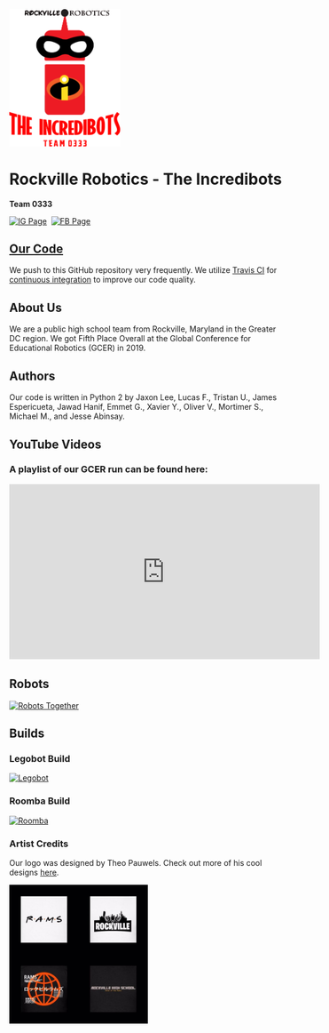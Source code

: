 <img src="images/club_logo.png" alt="Club Logo" width="200">

# Rockville Robotics - The Incredibots

**Team 0333**

[<img src="https://www.iconfinder.com/icons/1161953/download/png/128" alt="IG Page" width="45">](https://www.instagram.com/incredibots0333/)&nbsp;&nbsp;[<img src="https://www.iconfinder.com/icons/111032/download/png/128" alt="FB Page" width="44">](https://www.facebook.com/groups/1738912376374724/)

## [Our Code](https://github.com/RockvilleRobotics/Incredibots2019/)

We push to this GitHub repository very frequently. We utilize [Travis CI](https://travis-ci.com/) for [continuous integration](https://en.wikipedia.org/wiki/Continuous_integration) to improve our code quality.

## About Us

We are a public high school team from Rockville, Maryland in the Greater DC region. We got Fifth Place Overall at the Global Conference for Educational Robotics (GCER) in 2019.

## Authors

Our code is written in Python 2 by Jaxon Lee, Lucas F., Tristan U., James Espericueta, Jawad Hanif, Emmet G., Xavier Y., Oliver V., Mortimer S., Michael M., and Jesse Abinsay.

## YouTube Videos
### A playlist of our GCER run can be found here:

<iframe width="560" height="315" src="https://www.youtube.com/watch?v=wuFcmf_xbiI&list=PLHr7k6PYIhe8yl8XwFye5FfPcTaZi4kAM&index=3&t=1s" frameborder="0" allow="autoplay; encrypted-media" allowfullscreen></iframe>

## Robots
[![Robots Together](https://user-images.githubusercontent.com/32310846/61262115-1c920800-a752-11e9-9166-1ca1b6bb837c.jpg)](https://github.com/rockvillerobotics/Incredibots2019)


## Builds
### Legobot Build

[![Legobot](images/legobot_focus.jpg)](https://github.com/rockvillerobotics/Incredibots2019/tree/master/Legobot)

### Roomba Build

[![Roomba](images/roomba_focus.jpg)](https://github.com/rockvillerobotics/Incredibots2019/tree/master/Roomba)

### Artist Credits

Our logo was designed by Theo Pauwels. Check out more of his cool designs [here](https://shop.spreadshirt.com/Rockville-Merch/).

<img src="images/theo_pauwels_designs.png" alt="Designs By Theo Pauwels" width="250">

